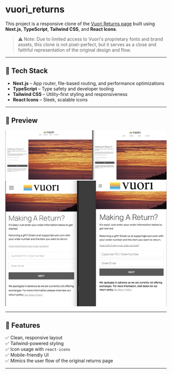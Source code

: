 # vuori_returns

This project is a responsive clone of the [Vuori Returns page](https://returns.narvar.com/vuoriclothing/returns/) built using **Next.js**, **TypeScript**, **Tailwind CSS**, and **React Icons**.

> ⚠️ Note: Due to limited access to Vuori's proprietary fonts and brand assets, this clone is not pixel-perfect, but it serves as a close and faithful representation of the original design and flow.

---

## 🚀 Tech Stack

- **Next.js** – App router, file-based routing, and performance optimizations
- **TypeScript** – Type safety and developer tooling
- **Tailwind CSS** – Utility-first styling and responsiveness
- **React Icons** – Sleek, scalable icons

---

## 📸 Preview

![Vuori Desktop Comparision Screenshot](https://github.com/michaelpaulcuccia/vuori_returns/blob/master/my-app/public/desktop_comparison.png)  
![Vuori Mobile Comparision Screenshot](https://github.com/michaelpaulcuccia/vuori_returns/blob/master/my-app/public/mobile_comparison.png)

---

## 📁 Features

✅ Clean, responsive layout  
✅ Tailwind-powered styling  
✅ Icon usage with `react-icons`  
✅ Mobile-friendly UI  
✅ Mimics the user flow of the original returns page

---
